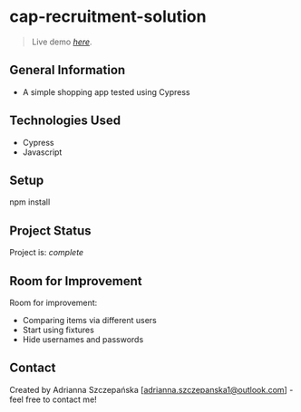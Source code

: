 # cap-recruitment-solution
> Live demo [_here_](https://www.saucedemo.com).


## General Information
- A simple shopping app tested using Cypress


## Technologies Used
- Cypress
- Javascript


## Setup
npm install


## Project Status
Project is:  _complete_ 

## Room for Improvement

Room for improvement:
- Comparing items via different users
- Start using fixtures
- Hide usernames and passwords

## Contact
Created by Adrianna Szczepańska [adrianna.szczepanska1@outlook.com] - feel free to contact me!
